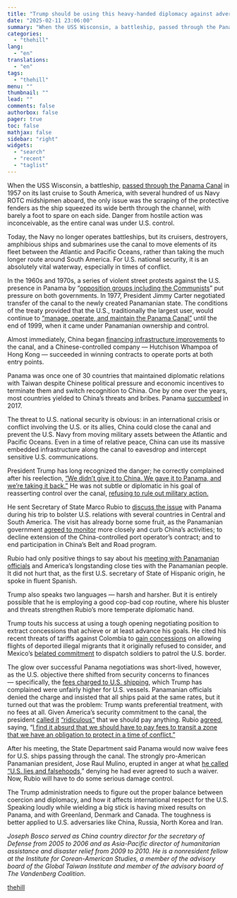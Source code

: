 ```yaml
---
title: "Trump should be using this heavy-handed diplomacy against adversaries, not allies"
date: "2025-02-11 23:06:00"
summary: "When the USS Wisconsin, a battleship, passed through the Panama Canal in 1957 on its last cruise to South America, with several hundred of us Navy ROTC midshipmen aboard, the only issue was the scraping of the protective fenders as the ship squeezed its wide berth through the channel, with..."
categories:
  - "thehill"
lang:
  - "en"
translations:
  - "en"
tags:
  - "thehill"
menu: ""
thumbnail: ""
lead: ""
comments: false
authorbox: false
pager: true
toc: false
mathjax: false
sidebar: "right"
widgets:
  - "search"
  - "recent"
  - "taglist"
---
```


When the USS Wisconsin, a battleship, [passed through the Panama Canal](https://en.wikipedia.org/wiki/USS_Wisconsin_(BB-64)#:~:text=On%2024%20September%2C%20Wisconsin%20sailed,for%20the%20Western%20Caroline%20Islands.) in 1957 on its last cruise to South America, with several hundred of us Navy ROTC midshipmen aboard, the only issue was the scraping of the protective fenders as the ship squeezed its wide berth through the channel, with barely a foot to spare on each side. Danger from hostile action was inconceivable, as the entire canal was under U.S. control.

Today, the Navy no longer operates battleships, but its cruisers, destroyers, amphibious ships and submarines use the canal to move elements of its fleet between the Atlantic and Pacific Oceans, rather than taking the much longer route around South America. For U.S. national security, it is an absolutely vital waterway, especially in times of conflict.

In the 1960s and 1970s, a series of violent street protests against the U.S. presence in Panama by “[opposition groups including the Communists](https://www.archives.gov/research/foreign-policy/panama-canal)” put pressure on both governments. In 1977, President Jimmy Carter negotiated transfer of the canal to the newly created Panamanian state. The conditions of the treaty provided that the U.S., traditionally the largest user, would continue to [“manage, operate, and maintain the Panama Canal”](https://treaties.un.org/doc/Publication/UNTS/Volume%201280/volume-1280-I-21086-English.pdf) until the end of 1999, when it came under Panamanian ownership and control.

Almost immediately, China began [financing infrastructure improvements](https://www.industryweek.com/the-economy/competitiveness/article/55261229/china-saw-opportunity-in-the-panama-canal-as-us-interest-dwindled) to the canal, and a Chinese-controlled company — Hutchison Whampoa of Hong Kong — succeeded in winning contracts to operate ports at both entry points.

Panama was once one of 30 countries that maintained diplomatic relations with Taiwan despite Chinese political pressure and economic incentives to terminate them and switch recognition to China. One by one over the years, most countries yielded to China’s threats and bribes. Panama [succumbed](https://www.npr.org/sections/thetwo-way/2017/06/13/532788702/panama-cuts-ties-with-taiwan-opts-to-support-china-instead) in 2017.

The threat to U.S. national security is obvious: in an international crisis or conflict involving the U.S. or its allies, China could close the canal and prevent the U.S. Navy from moving military assets between the Atlantic and Pacific Oceans. Even in a time of relative peace, China can use its massive embedded infrastructure along the canal to eavesdrop and intercept sensitive U.S. communications.

President Trump has long recognized the danger; he correctly complained after his reelection, [“We didn’t give it to China. We gave it to Panama, and we’re taking it back.”](https://www.cnn.com/2025/02/07/china/panama-canal-china-trump-explainer-intl-hnk/index.html) He was not subtle or diplomatic in his goal of reasserting control over the canal, [refusing to rule out military action.](https://www.youtube.com/watch?v=aQgzM0YBHJs)

He sent Secretary of State Marco Rubio to [discuss the issue](https://www.youtube.com/watch?v=LwhhOddZyHA) with Panama during his trip to bolster U.S. relations with several countries in Central and South America. The visit has already borne some fruit, as the Panamanian government [agreed to monitor](https://www.reuters.com/world/americas/rubio-panama-canal-migration-talks-he-begins-latin-america-trip-2025-02-02/) more closely and curb China’s activities; to decline extension of the China-controlled port operator’s contract; and to end participation in China’s Belt and Road program.

Rubio had only positive things to say about his [meeting with Panamanian officials](https://www.cbsnews.com/video/marco-rubio-meets-with-panamas-president-amid-president-trumps-demands-over-panama-canal/) and America’s longstanding close ties with the Panamanian people. It did not hurt that, as the first U.S. secretary of State of Hispanic origin, he spoke in fluent Spanish.

Trump also speaks two languages — harsh and harsher. But it is entirely possible that he is employing a good cop-bad cop routine, where his bluster and threats strengthen Rubio’s more temperate diplomatic hand.

Trump touts his success at using a tough opening negotiating position to extract concessions that achieve or at least advance his goals. He cited his recent threats of tariffs against Colombia to [gain concessions](https://www.cnn.com/2025/01/26/politics/colombia-tariffs-trump-deportation-flights/index.html) on allowing flights of deported illegal migrants that it originally refused to consider, and Mexico’s [belated commitment](https://www.nytimes.com/2025/02/04/world/americas/mexico-troops-border-deal-trump.html) to dispatch soldiers to patrol the U.S. border.

The glow over successful Panama negotiations was short-lived, however, as the U.S. objective there shifted from security concerns to finances — specifically, the [fees charged to U.S. shipping,](https://www.marineinsight.com/shipping-news/trump-calls-panama-canal-fees-unfair-for-u-s-ships-threatens-to-take-control/) which Trump has complained were unfairly higher for U.S. vessels. Panamanian officials denied the charge and insisted that all ships paid at the same rates, but it turned out that was the problem: Trump wants preferential treatment, with no fees at all. Given America’s security commitment to the canal, the president [called it](https://www.theguardian.com/us-news/2024/dec/22/trump-panama-canal) [“ridiculous”](https://www.theguardian.com/us-news/2024/dec/22/trump-panama-canal) that we should pay anything. Rubio [agreed](https://www.youtube.com/watch?v=tPCWym7PBs4), saying, “[I find it absurd that we should have to pay fees to transit a zone that we have an obligation to protect in a time of conflict.”](https://nam11.safelinks.protection.outlook.com/?url=https%3A%2F%2Fwww.youtube.com%2Fwatch%3Fv%3DtPCWym7PBs4&data=05%7C02%7Cckulat%40thehill.com%7Cbe9216d4dff7470db5a708dd49eba28b%7C9e5488e2e83844f6886cc7608242767e%7C1%7C0%7C638747998755556662%7CUnknown%7CTWFpbGZsb3d8eyJFbXB0eU1hcGkiOnRydWUsIlYiOiIwLjAuMDAwMCIsIlAiOiJXaW4zMiIsIkFOIjoiTWFpbCIsIldUIjoyfQ%3D%3D%7C0%7C%7C%7C&sdata=%2BGzg7GnolA3fERZWGtYU48%2FBVXMZbPvdcKxtmT%2BR1AM%3D&reserved=0) 

After his meeting, the State Department said Panama would now waive fees for U.S. ships passing through the canal. The strongly pro-American Panamanian president, Jose Raul Mulino, erupted in anger at what [he called “U.S. lies and falsehoods,](https://www.reuters.com/world/americas/panama-president-decries-us-lies-about-canal-fees-2025-02-06/)” denying he had ever agreed to such a waiver. Now, Rubio will have to do some serious damage control.

The Trump administration needs to figure out the proper balance between coercion and diplomacy, and how it affects international respect for the U.S. Speaking loudly while wielding a big stick is having mixed results on Panama, and with Greenland, Denmark and Canada. The toughness is better applied to U.S. adversaries like China, Russia, North Korea and Iran.

*Joseph Bosco served as China country director for the secretary of Defense from 2005 to 2006 and as Asia-Pacific director of humanitarian assistance and disaster relief from 2009 to 2010. He is a nonresident fellow at the Institute for Corean-American Studies, a member of the advisory board of the Global Taiwan Institute and member of the advisory board of The Vandenberg Coalition*.

[thehill](https://thehill.com/opinion/white-house/5136531-us-panama-canal-china/mlite/)
